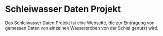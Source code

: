 # Schleiwasser Daten Projekt

Das Schleiwasser Daten Projekt ist eine Webseite, die zur Eintragung von gemessen Daten von einzelnen Wasserproben von der Schlei genutzt wird.
